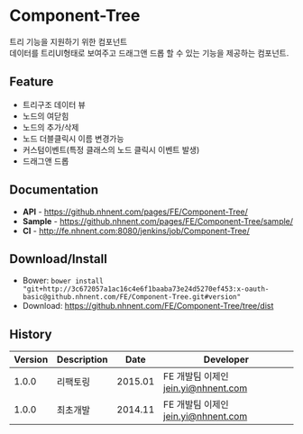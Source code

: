 Component-Tree
======================
트리 기능을 지원하기 위한 컴포넌트<br>
데이터를 트리UI형태로 보여주고 드래그앤 드롭 할 수 있는 기능을 제공하는 컴포넌트.

## Feature
* 트리구조 데이터 뷰
* 노드의 여닫힘
* 노드의 추가/삭제
* 노드 더블클릭시 이름 변경가능
* 커스텀이벤트(특정 클래스의 노드 클릭시 이벤트 발생)
* 드래그앤 드롭


## Documentation
* **API** - <https://github.nhnent.com/pages/FE/Component-Tree/>
* **Sample** - <https://github.nhnent.com/pages/FE/Component-Tree/sample/>
* **CI** - <http://fe.nhnent.com:8080/jenkins/job/Component-Tree/>

## Download/Install
* Bower: `bower install "git+http://3c672057a1ac16c4e6f1baaba73e24d5270ef453:x-oauth-basic@github.nhnent.com/FE/Component-Tree.git#version"`
* Download: <https://github.nhnent.com/FE/Component-Tree/tree/dist>

## History
| Version | Description | Date | Developer |
| ---- | ---- | ---- | ---- |
| 1.0.0 | 리팩토링 | 2015.01 | FE 개발팀 이제인 <jein.yi@nhnent.com> |
| 1.0.0 | 최초개발 | 2014.11 | FE 개발팀 이제인 <jein.yi@nhnent.com> |



